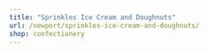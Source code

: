 ```yaml
---
title: "Sprinkles Ice Cream and Doughnuts"
url: /newport/sprinkles-ice-cream-and-doughnuts/
shop: confectionery
---
```

